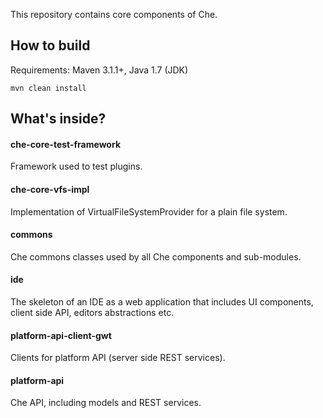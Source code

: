 This repository contains core components of Che.

## How to build

Requirements: Maven 3.1.1+, Java 1.7 (JDK)
```
mvn clean install
```

## What's inside?

#### che-core-test-framework

Framework used to test plugins.

#### che-core-vfs-impl

Implementation of VirtualFileSystemProvider for a plain file system.

#### commons

Che commons classes used by all Che components and sub-modules.

#### ide

The skeleton of an IDE as a web application that includes UI components, client side API, editors abstractions etc.

#### platform-api-client-gwt

Clients for platform API (server side REST services).

#### platform-api

Che API, including models and REST services.

